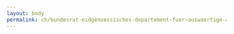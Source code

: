 ```yaml
---
layout: body
permalink: ch/bundesrat-eidgenoessisches-departement-fuer-auswaertige-angelegenheiten/
---
```


